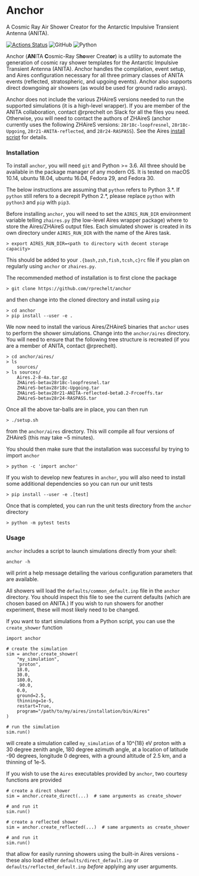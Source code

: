 # Anchor

A Cosmic Ray Air Shower Creator for the Antarctic Impulsive Transient Antenna (ANITA).

[![Actions Status](https://github.com/rprechelt/anchor/workflows/tests/badge.svg)](https://github.com/rprechelt/anchor/actions)
![GitHub](https://img.shields.io/github/license/rprechelt/anchor?logoColor=brightgreen)
![Python](https://img.shields.io/badge/python-3.6%20%7C%203.7%20%7C%203.8-blue)

Anchor (**AN**ITA **C**osmic-Ray S**ho**wer Creat**or**) is a utility to
automate the generation of cosmic ray shower templates for the Antarctic
Impulsive Transient Antenna (ANITA). Anchor handles the compilation, event
setup, and Aires configuration necessary for all three primary classes of ANITA
events (reflected, stratospheric, and upgoing events). Anchor also supports
direct downgoing air showers (as would be used for ground radio arrays).

Anchor does not include the various ZHAireS versions needed to run the supported
simulations (it is a high-level wrapper). If you are member of the ANITA
collaboration, contact @rprechelt on Slack for all the files you need.
Otherwise, you will need to contact the authors of ZHAireS (anchor currently
uses the following ZHAireS versions: `28r18c-loopfresnel`, `28r18c-Upgoing`,
`28r21-ANITA-reflected`, and `28r24-RASPASS`). See the Aires [install
script](aires/setup.sh) for details.

### Installation

To install `anchor`, you will need `git` and Python >= 3.6. All three should be
available in the package manager of any modern OS. It is tested on macOS 10.14,
ubuntu 18.04, ubuntu 16.04, Fedora 29, and Fedora 30.

The below instructions are assuming that `python` refers to Python 3.\*. If
`python` still refers to a decrepit Python 2.\*, please replace `python` with
`python3` and `pip` with `pip3`.

Before installing `anchor`, you will need to set the `AIRES_RUN_DIR` environment
variable telling `zhaires.py` (the low-level Aires wrapper package) where to
store the Aires/ZHAireS output files. Each simulated shower is created in its
own directory under `AIRES_RUN_DIR` with the name of the Aires task.

    > export AIRES_RUN_DIR=<path to directory with decent storage capacity>
    
This should be added to your `.{bash,zsh,fish,tcsh,c}rc` file if you plan on
regularly using `anchor` or `zhaires.py`.

The recommended method of installation is to first clone the package

    > git clone https://github.com/rprechelt/anchor
	
and then change into the cloned directory and install using `pip`

    > cd anchor
    > pip install --user -e .
	
We now need to install the various Aires/ZHAireS binaries that `anchor` uses to
perform the shower simulations. Change into the `anchor/aires` directory. You
will need to ensure that the following tree structure is recreated (if you are a
member of ANITA, contact @rprechelt).

    > cd anchor/aires/
	> ls
	    sources/
    > ls sources/
        Aires.2-8-4a.tar.gz
        ZHAireS-betav28r18c-loopfresnel.tar
        ZHAireS-betav28r18c-Upgoing.tar
        ZHAireS-betav28r21-ANITA-reflected-beta0.2-Frcoeffs.tar
        ZHAireS-betav28r24-RASPASS.tar
		
Once all the above tar-balls are in place, you can then run

    > ./setup.sh
	
from the `anchor/aires` directory. This will compile all four versions of
ZHAireS (this may take ~5 minutes).

You should then make sure that the installation was successful by trying to
import `anchor`

    > python -c 'import anchor'

If you wish to develop new features in `anchor`, you will also need to install
some additional dependencies so you can run our unit tests

    > pip install --user -e .[test]
	
Once that is completed, you can run the unit tests directory from the `anchor`
directory

    > python -m pytest tests

### Usage

`anchor` includes a script to launch simulations directly from your shell:

    anchor -h
    
will print a help message detailing the various configuration parameters that
are available.

All showers will load the `defaults/common_default.inp` file in the `anchor`
directory. You should inspect this file to see the current defaults (which are
chosen based on ANITA.) If you wish to run showers for another experiment, these will 
most likely need to be changed.

If you want to start simulations from a Python script, you can use the `create_shower` function

    import anchor
    
    # create the simulation
    sim = anchor.create_shower(
        "my_simulation",
        "proton",
        18.0,
        30.0,
        180.0,
        -90.0,
        0.0,
        ground=2.5,
        thinning=1e-5,
        restart=True,
        program="/path/to/my/aires/installation/bin/Aires"
    )

    # run the simulation
    sim.run()
    
will create a simulation called `my_simulation` of a 10^{18} eV proton with a 30
degree zenith angle, 180 degree azimuth angle, at a location of latitude -90
degrees, longitude 0 degrees, with a ground altitude of 2.5 km, and a thinning
of 1e-5.

If you wish to use the `Aires` executables provided by `anchor`, two courtesy functions are provided

    # create a direct shower
    sim = anchor.create_direct(...)  # same arguments as create_shower
    
    # and run it
    sim.run()
    
    # create a reflected shower
    sim = anchor.create_reflected(...)  # same arguments as create_shower

    # and run it
    sim.run()
    
that allow for easily running showers using the built-in Aires versions - these
also load either `defaults/direct_default.inp` or
`defaults/reflected_default.inp` *before* applying any user arguments.
